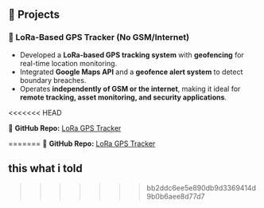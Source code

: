 ## 🚀 Projects

### 📌 LoRa-Based GPS Tracker (No GSM/Internet)
- Developed a **LoRa-based GPS tracking system** with **geofencing** for real-time location monitoring.
- Integrated **Google Maps API** and a **geofence alert system** to detect boundary breaches.
- Operates **independently of GSM or the internet**, making it ideal for **remote tracking, asset monitoring, and security applications**.

<<<<<<< HEAD

🔗 **GitHub Repo:** [LoRa GPS Tracker](https://github.com/Gogulan-dev/LoRa-GPS-Tracker-No-GSM-Internet)

=======
🔗 **GitHub Repo:** [LoRa GPS Tracker](https://github.com/Gogulan-dev/LoRa-GPS-Tracker-No-GSM-Internet)
## this what i told
>>>>>>> bb2ddc6ee5e890db9d3369414d9b0b6aee8d77d7

